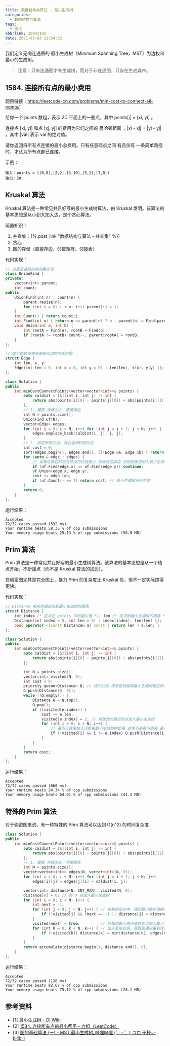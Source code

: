 ```yaml
---
title: 数据结构与算法 - 最小生成树
categories:
  - 数据结构与算法
tags:
  - 图论
abbrlink: 2d042192
date: 2021-03-03 12:54:32
---
```

我们定义无向连通图的 最小生成树（Minimum Spanning Tree，MST）为边权和最小的生成树。

> 注意：只有连通图才有生成树，而对于非连通图，只存在生成森林。

<!-- more -->

## 1584. 连接所有点的最小费用

题目链接：<https://leetcode-cn.com/problems/min-cost-to-connect-all-points/>

给你一个 points 数组，表示 2D 平面上的一些点，其中 points[i] = [xi, yi] 。

连接点 [xi, yi] 和点 [xj, yj] 的费用为它们之间的 曼哈顿距离 ：|xi - xj| + |yi - yj| ，其中 |val| 表示 val 的绝对值。

请你返回将所有点连接的最小总费用。只有任意两点之间 有且仅有 一条简单路径时，才认为所有点都已连接。

示例：

    输入：points = [[0,0],[2,2],[3,10],[5,2],[7,0]]
    输出：20

## Kruskal 算法

Kruskal 算法是一种常见并且好写的最小生成树算法，由 Kruskal 发明。该算法的基本思想是从小到大加入边，是个贪心算法。

前置知识：

1. 并查集：{% post_link "数据结构与算法 - 并查集" %})
2. 贪心
3. 图的存储（直接存边，邻接矩阵，邻接表）

代码实现：

``` c++
// 这里是基础的并查集实现
class UnionFind {
private:
    vector<int> parent;
    int count;
public:
    UnionFind(int n) : count(n) {
        parent.resize(n);
        for (int i = 0; i < n; i++) parent[i] = i;
    }
    int Count() { return count;}
    int Find(int n) { return n == parent[n] ? n : parent[n] = Find(parent[n]); }
    void Union(int a, int b) {
        int rootA = Find(a), rootB = Find(b);
        if (rootA != rootB) count--, parent[rootA] = rootB;
    }
};

// 这个结构体使用直接存边的方式存图
struct Edge {
    int len, x, y;
    Edge(int len = 0, int x = 0, int y = 0) : len(len), x(x), y(y) {};
};

class Solution {
public:
    int minCostConnectPoints(vector<vector<int>>& points) {
        auto caldist = [&](int i, int j) -> int {
            return abs(points[i][0] - points[j][0]) + abs(points[i][1] - points[j][1]);
        };
        // 1. 建图 存储方式：直接存边
        int N = points.size();
        UnionFind uf(N);
        vector<Edge> edges;
        for (int i = 0; i < N; i++) for (int j = i + 1; j < N; j++) {
            edges.emplace_back(caldist(i, j), i, j);
        }
        // 2. 排序所有的边，贪心选择较短的边
        int cost = 0;
        sort(edges.begin(), edges.end(), [](Edge &a, Edge &b) { return a.len < b.len; });
        for (auto & edge : edges) {
            // 如果这条边的左右顶点已经连接上 则跳过这条边 否则这条边加入最小生成树
            if (uf.Find(edge.x) == uf.Find(edge.y)) continue;
            uf.Union(edge.x, edge.y);
            cost += edge.len;
            if (uf.Count() == 1) return cost; // 最小生成树已经生成
        }
        return 0;
    }
};
```

运行结果：

    Accepted
    72/72 cases passed (532 ms)
    Your runtime beats 58.35 % of cpp submissions
    Your memory usage beats 25.13 % of cpp submissions (56.9 MB)

## Prim 算法

Prim 算法是一种常见并且好写的最小生成树算法。该算法的基本思想是从一个结点开始，不断加点（而不是 Kruskal 算法的加边）。

在稠密图尤其是完全图上，暴力 Prim 的复杂度比 Kruskal 优，但不一定实际跑得更快。

代码实现：

``` c++
// Distance 用来存储定点到最小生成树的距离
struct Distance {
    int index /* 定点在 points 中的索引值 */, len /* 定点到最小生成树的距离 */;
    Distance(int index = 0, int len = 0) : index(index), len(len) {};
    bool operator <(const Distance& a) const { return len > a.len; }
};

class Solution {
public:
    int minCostConnectPoints(vector<vector<int>>& points) {
        auto caldist = [&](int i, int j) -> int {
            return abs(points[i][0] - points[j][0]) + abs(points[i][1] - points[j][1]);
        };

        int N = points.size();
        vector<int> visited(N, 0);
        int cost = 0;
        priority_queue<Distance> Q; // 优先队列 用来查找距离最小生成树最近的点
        Q.push(Distance{0, 0});
        while (!Q.empty()) {
            Distance e = Q.top();
            Q.pop();
            if (!visited[e.index]) {
                cost += e.len;
                visited[e.index] = 1; // 将找到的最近的点加入最小生成树
                for (int i = 0; i < N; i++) {
                    // 遍历计算未加入点距离最小生成树的距离 这里不是最小距离 最小距离由优先队列选择
                    if (!visited[i] && i != e.index) Q.push(Distance{i, caldist(i, e.index)});
                }
            }
        }
        return cost;
    }
};
```

运行结果：

    Accepted
    72/72 cases passed (668 ms)
    Your runtime beats 24.34 % of cpp submissions
    Your memory usage beats 64.91 % of cpp submissions (41.3 MB)

## 特殊的 Prim 算法

对于稠密图来说，有一种特殊的 Prim 算法可以达到 O(n^2) 的时间复杂度

``` c++
class Solution {
public:
    int minCostConnectPoints(vector<vector<int>>& points) {
        auto caldist = [&](int i, int j) -> int {
            return abs(points[i][0] - points[j][0]) + abs(points[i][1] - points[j][1]);
        };
        // 1. 建图 存储方式：邻接矩阵
        int N = points.size();
        vector<vector<int>> edges(N, vector<int>(N, 0));
        for (int i = 0; i < N; i++) for (int j = i + 1; j < N; j++)
            edges[i][j] = edges[j][i] = caldist(i, j);

        vector<int> distance(N, INT_MAX), visited(N, 0);
        distance[0] = 0; // 将 0 点加入最小生成树
        for (int i = 0; i < N; i++) {
            int next = -1;
            for (int j = 0; j < N; j++) { // 在剩余定点中，找到最小路径值的定点
                if (!visited[j] && (next == -1 || distance[j] < distance[next])) next = j;
            }
            visited[next] = true;         // 将找到最小路径值的定点加入最小生成树
            for (int k = 0; k < N; k++) { // 加入新定点后，导致连通分量到其他定点距离变化
                if (!visited[k]) distance[k] = min(distance[k], edges[next][k]);
            }
        }
        return accumulate(distance.begin(), distance.end(), 0);
    }
};
```

运行结果：

    Accepted
    72/72 cases passed (128 ms)
    Your runtime beats 82.67 % of cpp submissions
    Your memory usage beats 75.12 % of cpp submissions (26.1 MB)

## 参考资料

* [1] [最小生成树 - OI Wiki](https://oi-wiki.org/graph/mst/)
* [2] [1584. 连接所有点的最小费用 - 力扣（LeetCode）](https://leetcode-cn.com/problems/min-cost-to-connect-all-points/)
* [3] [图的基础算法 (一) - MST 最小生成树_哔哩哔哩 (゜ - ゜) つロ 干杯~-bilibili](https://www.bilibili.com/video/BV1yh41117re)
